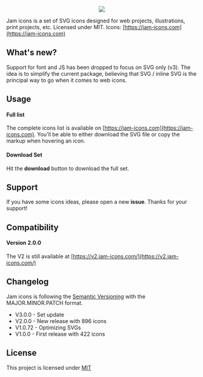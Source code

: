 <p align="center">
  <img src="https://jam-icons.com/static/img/logo.svg">
</p>

Jam icons is a set of SVG icons designed for web projects, illustrations, print projects, etc. Licensed under MIT.
Icons: [https://jam-icons.com](https://jam-icons.com)

## What's new?

Support for font and JS has been dropped to focus on SVG only (v3). The idea is to simplify the current package, believing that SVG / inline SVG is the principal way to go when it comes to web icons.

## Usage

#### Full list

The complete icons list is available on [https://jam-icons.com](https://jam-icons.com).
You'll be able to either download the SVG file or copy the markup when hovering an icon.

#### Download Set

Hit the **download** button to download the full set.

## Support

If you have some icons ideas, please open a new **issue**. Thanks for your support!

## Compatibility

#### Version 2.0.0

The V2 is still available at [https://v2.jam-icons.com/](https://v2.jam-icons.com/)

## Changelog

Jam icons is following the [Semantic Versioning](http://semver.org/) with the MAJOR.MINOR.PATCH format.

- V3.0.0 - Set update
- V2.0.0 - New release with 896 icons
- V1.0.72 - Optimizing SVGs
- V1.0.0 - First release with 422 icons

## License

This project is licensed under [MIT](https://opensource.org/licenses/MIT)
